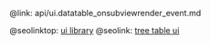 @link: api/ui.datatable_onsubviewrender_event.md

@seolinktop: [ui library](https://webix.com)
@seolink: [tree table ui](https://webix.com/widget/treetable/)